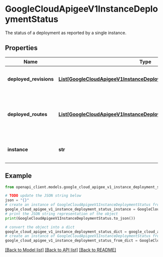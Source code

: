 # GoogleCloudApigeeV1InstanceDeploymentStatus

The status of a deployment as reported by a single instance.

## Properties

Name | Type | Description | Notes
------------ | ------------- | ------------- | -------------
**deployed_revisions** | [**List[GoogleCloudApigeeV1InstanceDeploymentStatusDeployedRevision]**](GoogleCloudApigeeV1InstanceDeploymentStatusDeployedRevision.md) | Revisions currently deployed in MPs. | [optional] 
**deployed_routes** | [**List[GoogleCloudApigeeV1InstanceDeploymentStatusDeployedRoute]**](GoogleCloudApigeeV1InstanceDeploymentStatusDeployedRoute.md) | Current routes deployed in the ingress routing table. A route which is missing will appear in &#x60;missing_routes&#x60;. | [optional] 
**instance** | **str** | ID of the instance reporting the status. | [optional] 

## Example

```python
from openapi_client.models.google_cloud_apigee_v1_instance_deployment_status import GoogleCloudApigeeV1InstanceDeploymentStatus

# TODO update the JSON string below
json = "{}"
# create an instance of GoogleCloudApigeeV1InstanceDeploymentStatus from a JSON string
google_cloud_apigee_v1_instance_deployment_status_instance = GoogleCloudApigeeV1InstanceDeploymentStatus.from_json(json)
# print the JSON string representation of the object
print(GoogleCloudApigeeV1InstanceDeploymentStatus.to_json())

# convert the object into a dict
google_cloud_apigee_v1_instance_deployment_status_dict = google_cloud_apigee_v1_instance_deployment_status_instance.to_dict()
# create an instance of GoogleCloudApigeeV1InstanceDeploymentStatus from a dict
google_cloud_apigee_v1_instance_deployment_status_from_dict = GoogleCloudApigeeV1InstanceDeploymentStatus.from_dict(google_cloud_apigee_v1_instance_deployment_status_dict)
```
[[Back to Model list]](../README.md#documentation-for-models) [[Back to API list]](../README.md#documentation-for-api-endpoints) [[Back to README]](../README.md)


